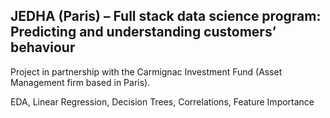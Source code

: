 ## JEDHA (Paris) – Full stack data science program: Predicting and understanding customers’ behaviour

Project in partnership with the Carmignac Investment Fund (Asset Management firm based in Paris). 

EDA, Linear Regression, Decision Trees, Correlations, Feature Importance
